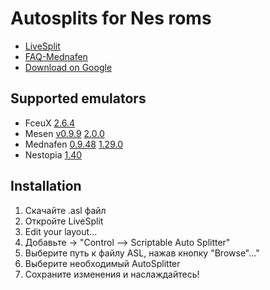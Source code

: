 
# Autosplits for Nes roms
- [LiveSplit](https://github.com/LiveSplit/LiveSplit/releases "LiveSplit on github")
- [FAQ-Mednafen](https://github.com/PakLomak/FAQ-Mednafen "Link on github")
- [Download on Google](https://drive.google.com/drive/folders/1MTggajFVabZ5cBp_n6T9lpytgzyQEOz1?usp=sharing "Link on Google")
## Supported emulators
- FceuX [2.6.4](https://sourceforge.net/projects/fceultra/files/Binaries/2.6.4/qfceux-2.6.4-win64.zip/download "Download")
- Mesen [v0.9.9](https://github.com/SourMesen/Mesen/releases/tag/0.9.9 "Download") [2.0.0](https://github.com/SourMesen/Mesen2/releases)
- Mednafen [0.9.48](https://forum.fobby.net/index.php?t=msg&goto=5224&#msg_5224 "Download") [1.29.0](https://forum.fobby.net/index.php?t=rview&goto=6619&th=2057#msg_6619)
- Nestopia [1.40](https://sourceforge.net/projects/nestopia/files/Nestopia/v1.40/Nestopia140bin.zip/download?use_mirror=nav&download= "Download")
## Installation
1. Скачайте .asl файл
2. Откройте LiveSplit
3. Edit your layout...
4. Добавьте -> "Control –> Scriptable Auto Splitter"
5. Выберите путь к файлу ASL, нажав кнопку "Browse"..."
6. Выберите необходимый AutoSplitter
7. Сохраните изменения и наслаждайтесь!

